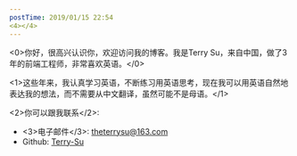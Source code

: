 ```yaml
---
postTime: 2019/01/15 22:54
<4></4>
---
```

<0>你好，很高兴认识你，欢迎访问我的博客。我是Terry Su，来自中国，做了3年的前端工程师，非常喜欢英语。</0>

<1>这些年来，我认真学习英语，不断练习用英语思考，现在我可以用英语自然地表达我的想法，而不需要从中文翻译，虽然可能不是母语。</1>



<2>你可以跟我联系</2>:
* <3>电子邮件</3>: theterrysu@163.com
* Github: [Terry-Su](https://github.com/Terry-Su)